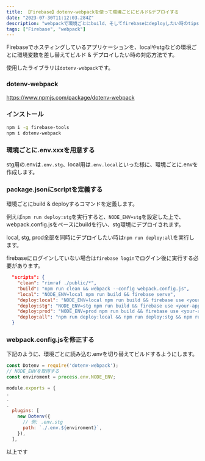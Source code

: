 ```yaml
---
title: 【Firebase】dotenv-webpackを使って環境ごとにビルド&デプロイする
date: "2023-07-30T11:12:03.284Z"
description: "webpackで環境ごとにbuild、そしてfirebaseにdeployしたい時のtipsです"
tags: ["Firebase", "webpack"]
---
```


Firebaseでホスティングしているアプリケーションを、localやstgなどの環境ごとに環境変数を差し替えてビルド & デプロイしたい時の対応方法です。

使用したライブラリは`dotenv-webpack`です。

### dotenv-webpack
<a href="https://www.npmjs.com/package/dotenv-webpack" target="blank_">
https://www.npmjs.com/package/dotenv-webpack
</a>

### インストール

```bash
npm i -g firebase-tools
npm i dotenv-webpack
```

### 環境ごとに.env.xxxを用意する

stg用の.envは`.env.stg`、local用は`.env.local`といった様に、環境ごとに.envを作成します。

### package.jsonにscriptを定義する

環境ごとにbuild & deployするコマンドを定義します。

例えば`npm run deploy:stg`を実行すると、`NODE_ENV=stg`を設定した上で、webpack.config.jsをベースにbuildを行い、stg環境にデプロイされます。

local, stg, prod全部を同時にデプロイしたい時は`npm run deploy:all`を実行します。

firebaseにログインしていない場合は`firebase login`でログイン後に実行する必要があります。

```json
  "scripts": {
    "clean": "rimraf ./public/*",
    "build": "npm run clean && webpack --config webpack.config.js",
    "local": "NODE_ENV=local npm run build && firebase serve",
    "deploy:local": "NODE_ENV=local npm run build && firebase use <your-app-id-for-local> && firebase deploy",
    "deploy:stg": "NODE_ENV=stg npm run build && firebase use <your-app-id-for-stg> && firebase deploy",
    "deploy:prod": "NODE_ENV=prod npm run build && firebase use <your-app-id-for-prod> && firebase deploy",
    "deploy:all": "npm run deploy:local && npm run deploy:stg && npm run deploy:prod"
  }
```

### webpack.config.jsを修正する

下記のように、環境ごとに読み込む.envを切り替えてビルドするようにします。

```js
const Dotenv = require('dotenv-webpack');
// NODE_ENVを取得する
const enviroment = process.env.NODE_ENV;

module.exports = {
.
.
.
  plugins: [
    new Dotenv({
      // 例: .env.stg
      path: `./.env.${enviroment}`,
    }),
  ],
```

以上です

